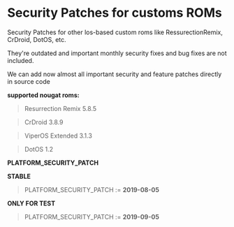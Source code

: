 Security Patches for customs ROMs
===========
Security Patches for other los-based custom roms like RessurectionRemix, CrDroid, DotOS, etc.

They're outdated and important monthly security fixes and bug fixes are not included.

We can add now almost all important security and feature patches directly in source code

**supported nougat roms:**
> Resurrection Remix 5.8.5

> CrDroid 3.8.9 

> ViperOS Extended 3.1.3 

> DotOS 1.2

**PLATFORM_SECURITY_PATCH**

**STABLE**
> PLATFORM_SECURITY_PATCH := **2019-08-05**

**ONLY FOR TEST**
> PLATFORM_SECURITY_PATCH := **2019-09-05**
